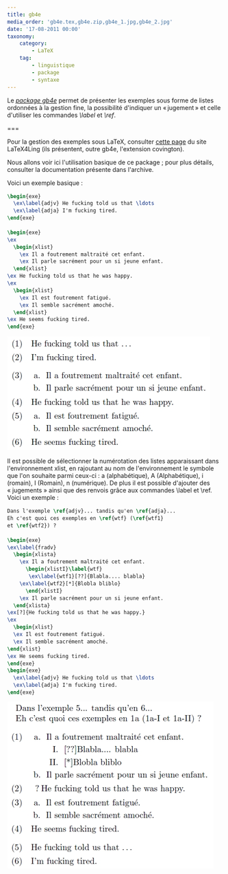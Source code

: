 ```yaml
---
title: gb4e
media_order: 'gb4e.tex,gb4e.zip,gb4e_1.jpg,gb4e_2.jpg'
date: '17-08-2011 00:00'
taxonomy:
    category:
        - LaTeX
    tag:
        - linguistique
        - package
        - syntaxe
---
```


Le _[package gb4e](gb4e.zip)_ permet de présenter les exemples sous forme de listes ordonnées à la gestion fine, la possibilité d'indiquer un «&#8239;jugement&#8239;» et celle d'utiliser les commandes _\label_ et _\ref_.

===

Pour la gestion des exemples sous LaTeX, consulter [cette page](http://www.essex.ac.uk/linguistics/external/clmt/latex4ling/examples/) du site LaTeX4Ling (ils présentent, outre gb4e, l'extension covington).

Nous allons voir ici l'utilisation basique de ce package&nbsp;; pour plus détails, consulter la documentation présente dans l'archive.

Voici un exemple basique&nbsp;:

```latex
\begin{exe}
  \ex\label{adjv} He fucking told us that \ldots
  \ex\label{adja} I'm fucking tired.
\end{exe}
  
\begin{exe}
\ex
  \begin{xlist}
    \ex Il a foutrement maltraité cet enfant.
    \ex Il parle sacrément pour un si jeune enfant.
  \end{xlist}
\ex He fucking told us that he was happy.
\ex
  \begin{xlist}
    \ex Il est foutrement fatigué.
    \ex Il semble sacrément amoché.
  \end{xlist}
\ex He seems fucking tired.
\end{exe}
```

![gb4e_1](gb4e_1.jpg)

Il est possible de sélectionner la numérotation des listes apparaissant dans l'environnement xlist, en rajoutant au nom de l'environnement le symbole que l'on souhaite parmi ceux-ci : a (alphabétique), A (Alphabétique), i (romain), I (Romain), n (numérique). De plus il est possible d'ajouter des « jugements » ainsi que des renvois grâce aux commandes \label et \ref. Voici un exemple&nbsp;:

```latex
Dans l'exemple \ref{adjv}... tandis qu'en \ref{adja}...
Eh c'est quoi ces exemples en \ref{wtf} (\ref{wtf1}
et \ref{wtf2}) ?
  
\begin{exe}
\ex\label{fradv} 
  \begin{xlista}
    \ex Il a foutrement maltraité cet enfant.
      \begin{xlistI}\label{wtf}
       \ex\label{wtf1}[??]{Blabla.... blabla}
    \ex\label{wtf2}[*]{Blobla bliblo}
      \end{xlistI}
    \ex Il parle sacrément pour un si jeune enfant.
  \end{xlista}
\ex[?]{He fucking told us that he was happy.}
\ex
  \begin{xlist}
  \ex Il est foutrement fatigué.
  \ex Il semble sacrément amoché.
\end{xlist}
\ex He seems fucking tired.
\end{exe}
\begin{exe}
  \ex\label{adjv} He fucking told us that \ldots
  \ex\label{adja} I'm fucking tired.
\end{exe}
```

![gb4e_2](gb4e_2.jpg)